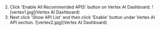 2. Click 'Enable All Recommended APIS' button on Vertex AI Dashboard.
![vertex1.jpg](Vertex AI Dashboard)
3. Next click 'Show API List' and then click 'Enable' button under Vertex AI API section.
![vertex2.jpg](Vertex AI Dashboard)
